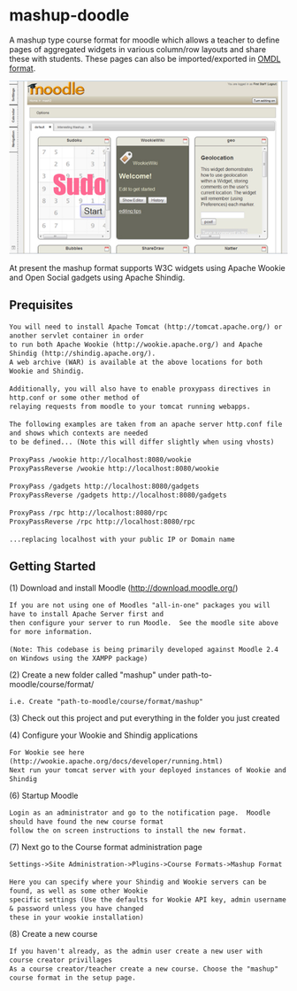 mashup-doodle
=============

A mashup type course format for moodle which allows a teacher to define pages of aggregated widgets in various column/row layouts and share these with students.  These pages can also be imported/exported in <a href="http://omdl.org/">OMDL format</a>. 

![Alt text](screenshot.jpg "Mashup screenshot")

At present the mashup format supports W3C widgets using Apache Wookie and Open Social gadgets using Apache Shindig.

Prequisites
-----------

	You will need to install Apache Tomcat (http://tomcat.apache.org/) or another servlet container in order 
	to run both Apache Wookie (http://wookie.apache.org/) and Apache Shindig (http://shindig.apache.org/).
	A web archive (WAR) is available at the above locations for both Wookie and Shindig.
	
	Additionally, you will also have to enable proxypass directives in http.conf or some other method of
	relaying requests from moodle to your tomcat running webapps.
	
	The following examples are taken from an apache server http.conf file and shows which contexts are needed
	to be defined... (Note this will differ slightly when using vhosts)
	
	ProxyPass /wookie http://localhost:8080/wookie
	ProxyPassReverse /wookie http://localhost:8080/wookie

	ProxyPass /gadgets http://localhost:8080/gadgets
	ProxyPassReverse /gadgets http://localhost:8080/gadgets

	ProxyPass /rpc http://localhost:8080/rpc
	ProxyPassReverse /rpc http://localhost:8080/rpc
	
	...replacing localhost with your public IP or Domain name

Getting Started
---------------

(1) Download and install Moodle (http://download.moodle.org/)
	
	If you are not using one of Moodles "all-in-one" packages you will have to install Apache Server first and
	then configure your server to run Moodle.  See the moodle site above for more information.
	
	(Note: This codebase is being primarily developed against Moodle 2.4 on Windows using the XAMPP package)
	
(2) Create a new folder called "mashup" under path-to-moodle/course/format/

	i.e. Create "path-to-moodle/course/format/mashup"
	
(3) Check out this project and put everything in the folder you just created

(4) Configure your Wookie and Shindig applications

	For Wookie see here (http://wookie.apache.org/docs/developer/running.html)	
	Next run your tomcat server with your deployed instances of Wookie and Shindig

(6) Startup Moodle

	Login as an administrator and go to the notification page.  Moodle should have found the new course format 
	follow the on screen instructions to install the new format.

(7) Next go to the Course format administration page

	Settings->Site Administration->Plugins->Course Formats->Mashup Format
	
	Here you can specify where your Shindig and Wookie servers can be found, as well as some other Wookie 
	specific settings (Use the defaults for Wookie API key, admin username & password unless you have changed
	these in your wookie installation)	 
	
(8) Create a new course

	If you haven't already, as the admin user create a new user with course creator privillages
	As a course creator/teacher create a new course. Choose the "mashup" course format in the setup page.